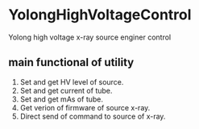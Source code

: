 # YolongHighVoltageControl
Yolong high voltage x-ray source enginer control
## main functional of utility
1. Set and get HV level of source.
2. Set and get current of tube.
3. Set and get mAs of tube.
4. Get verion of firmware of source x-ray.
5. Direct send of command to source of x-ray.
